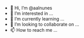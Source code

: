 - 👋 Hi, I’m @aalnunes
- 👀 I’m interested in ...
- 🌱 I’m currently learning ...
- 💞️ I’m looking to collaborate on ...
- 📫 How to reach me ...

<!---
aalnunes/aalnunes is a ✨ special ✨ repository because its `README.md` (this file) appears on your GitHub profile.
You can click the Preview link to take a look at your changes.
--->
